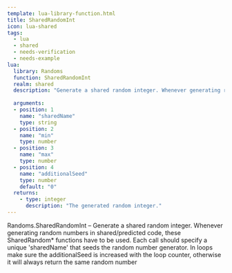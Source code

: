 ```yaml
---
template: lua-library-function.html
title: SharedRandomInt
icon: lua-shared
tags:
  - lua
  - shared
  - needs-verification
  - needs-example
lua:
  library: Randoms
  function: SharedRandomInt
  realm: shared
  description: "Generate a shared random integer. Whenever generating random numbers in shared/predicted code, these SharedRandom* functions have to be used. Each call should specify a unique 'sharedName' that seeds the random number generator. In loops make sure the additionalSeed is increased with the loop counter, otherwise it will always return the same random number"
  
  arguments:
  - position: 1
    name: "sharedName"
    type: string
  - position: 2
    name: "min"
    type: number
  - position: 3
    name: "max"
    type: number
  - position: 4
    name: "additionalSeed"
    type: number
    default: "0"
  returns:
    - type: integer
      description: "The generated random integer."
---
```


<div class="lua__search__keywords">
Randoms.SharedRandomInt &#x2013; Generate a shared random integer. Whenever generating random numbers in shared/predicted code, these SharedRandom* functions have to be used. Each call should specify a unique 'sharedName' that seeds the random number generator. In loops make sure the additionalSeed is increased with the loop counter, otherwise it will always return the same random number
</div>
